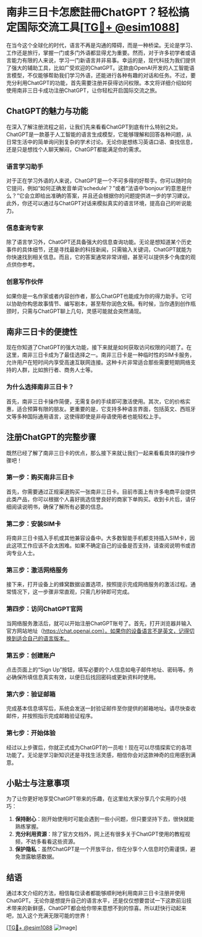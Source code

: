 # 南非三日卡怎麽註冊ChatGPT？轻松搞定国际交流工具[[TG💪+ @esim1088](https://t.me/s/esim1088)]

在当今这个全球化的时代，语言不再是沟通的障碍，而是一种桥梁。无论是学习、工作还是旅行，掌握一门或多门外语都显得尤为重要。然而，对于许多初学者或语言能力有限的人来说，学习一门新语言并非易事。幸运的是，现代科技为我们提供了强大的辅助工具，比如广受欢迎的ChatGPT。这款由OpenAI开发的人工智能语言模型，不仅能够帮助我们学习外语，还能进行各种有趣的对话和任务。不过，要充分利用ChatGPT的功能，首先需要注册并获得访问权限。本文将详细介绍如何使用南非三日卡成功注册ChatGPT，让你轻松开启国际交流之旅。

## ChatGPT的魅力与功能

在深入了解注册流程之前，让我们先来看看ChatGPT到底有什么特别之处。ChatGPT是一款基于人工智能的语言生成模型，它能够理解和回答各种问题，从日常生活中的简单询问到复杂的学术讨论。无论你是想练习英语口语、查找信息，还是只是想找个人聊天解闷，ChatGPT都能满足你的需求。

### 语言学习助手

对于正在学习外语的人来说，ChatGPT是一个不可多得的好帮手。你可以随时向它提问，例如“如何正确发音单词‘schedule’？”或者“法语中‘bonjour’的意思是什么？”它会立即给出准确的答案，并且还会根据你的问题提供进一步的学习建议。此外，你还可以通过与ChatGPT对话来模拟真实的语言环境，提高自己的听说能力。

### 信息查询专家

除了语言学习外，ChatGPT还具备强大的信息查询功能。无论是想知道某个历史事件的具体细节，还是寻找最新的科技新闻，只需输入关键词，ChatGPT就能为你快速找到相关信息。而且，它的答案通常非常详细，甚至可以提供多个角度的观点供你参考。

### 创意写作伙伴

如果你是一名作家或者内容创作者，那么ChatGPT也能成为你的得力助手。它可以协助你构思故事情节、编写剧本，甚至帮你润色文稿。有时候，当你遇到创作瓶颈时，只需与ChatGPT聊上几句，灵感可能就会突然涌现。

## 南非三日卡的便捷性

现在你知道了ChatGPT的强大功能，接下来就是如何获取访问权限的问题了。在这里，南非三日卡成为了最佳选择之一。南非三日卡是一种临时性的SIM卡服务，允许用户在短时间内享受高速互联网连接。这种卡片非常适合那些需要短期网络支持的人群，比如旅行者、商务人士等。

### 为什么选择南非三日卡？

首先，南非三日卡操作简便，无需复杂的手续即可激活使用。其次，它的价格实惠，适合预算有限的朋友。更重要的是，它支持多种语言界面，包括英文、西班牙文等多种国际通用语言，这使得即使是非母语使用者也能轻松上手。

## 注册ChatGPT的完整步骤

既然已经了解了南非三日卡的优点，那么接下来就让我们一起来看看具体的操作步骤吧！

### 第一步：购买南非三日卡

首先，你需要通过正规渠道购买一张南非三日卡。目前市面上有许多电商平台提供此类产品，你可以根据个人喜好挑选信誉良好的商家下单购买。收到卡片后，请仔细阅读说明书，确保了解所有必要的信息。

### 第二步：安装SIM卡

将南非三日卡插入手机或其他兼容设备中。大多数智能手机都支持插入SIM卡，因此这项工作应该不会太困难。如果不确定自己的设备是否支持，请查阅说明书或咨询专业人士。

### 第三步：激活网络服务

接下来，打开设备上的蜂窝数据设置选项，按照提示完成网络服务的激活过程。通常情况下，这一步骤非常直观，只需几秒钟即可完成。

### 第四步：访问ChatGPT官网

当网络服务激活后，就可以开始注册ChatGPT账号了。首先，打开浏览器并输入官方网站地址（https://chat.openai.com）。如果你的设备语言不是英文，记得切换到适合自己的语言版本。

### 第五步：创建账户

点击页面上的“Sign Up”按钮，填写必要的个人信息如电子邮件地址、密码等。务必确保所填信息真实有效，以便日后找回密码或更新资料时使用。

### 第六步：验证邮箱

完成基本信息填写后，系统会发送一封验证邮件至你提供的邮箱地址。请尽快查收邮件，并按照指示完成邮箱验证程序。

### 第七步：开始体验

经过以上步骤后，你就正式成为ChatGPT的一员啦！现在可以尽情探索它的各项功能了。无论是学习新知识还是寻找生活灵感，相信你会对这款神奇的应用感到满意。

## 小贴士与注意事项

为了让你更好地享受ChatGPT带来的乐趣，在这里给大家分享几个实用的小技巧：

1. **保持耐心**：刚开始使用时可能会遇到一些小问题，但只要坚持下去，很快就能熟练掌握。
2. **充分利用资源**：除了官方文档外，网上还有很多关于ChatGPT使用的教程视频，不妨多看看这些资源。
3. **保护隐私**：虽然ChatGPT是一个开放平台，但在分享个人信息时仍需谨慎，避免泄露敏感数据。

## 结语

通过本文介绍的方法，相信每位读者都能够顺利地利用南非三日卡注册并使用ChatGPT。无论你是想提升自己的语言水平，还是仅仅想要尝试一下这款前沿技术带来的新鲜感，ChatGPT都会给你带来意想不到的惊喜。所以赶快行动起来吧，加入这个充满无限可能的世界！

[[TG💪+ @esim1088](https://t.me/s/esim1088) ![Image](https://i.postimg.cc/4NQfJmqS/Snipaste-2025-05-13-00-14-12.png)]
